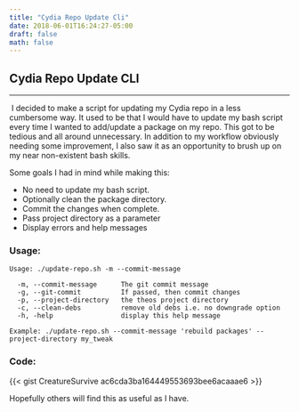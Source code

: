 ```yaml
---
title: "Cydia Repo Update Cli"
date: 2018-06-01T16:24:27-05:00
draft: false
math: false
---
```


## Cydia Repo Update CLI

------

​	I decided to make a script for updating my Cydia repo in a less cumbersome way. It used to be that I would have to update my bash script every time I wanted to add/update a package on my repo. This got to be tedious and all around unnecessary. In addition to my workflow obviously needing some improvement, I also saw it as an opportunity to brush up on my near non-existent bash skills.

Some goals I had in mind while making this:

- No need to update my bash script.
- Optionally clean the package directory.
- Commit the changes when complete.
- Pass project directory as a parameter
- Display errors and help messages 


### Usage:

```language-bash
Usage: ./update-repo.sh -m --commit-message

  -m, --commit-message      The git commit message
  -g, --git-commit          If passed, then commit changes
  -p, --project-directory   the theos project directory
  -c, --clean-debs          remove old debs i.e. no downgrade option
  -h, -help                 display this help message

Example: ./update-repo.sh --commit-message 'rebuild packages' --project-directory my_tweak

```


### Code:

{{< gist CreatureSurvive ac6cda3ba164449553693bee6acaaae6 >}}

Hopefully others will find this as useful as I have.
